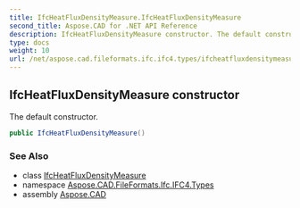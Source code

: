 ```yaml
---
title: IfcHeatFluxDensityMeasure.IfcHeatFluxDensityMeasure
second_title: Aspose.CAD for .NET API Reference
description: IfcHeatFluxDensityMeasure constructor. The default constructor
type: docs
weight: 10
url: /net/aspose.cad.fileformats.ifc.ifc4.types/ifcheatfluxdensitymeasure/ifcheatfluxdensitymeasure/
---
```

## IfcHeatFluxDensityMeasure constructor

The default constructor.

```csharp
public IfcHeatFluxDensityMeasure()
```

### See Also

* class [IfcHeatFluxDensityMeasure](../)
* namespace [Aspose.CAD.FileFormats.Ifc.IFC4.Types](../../ifcheatfluxdensitymeasure/)
* assembly [Aspose.CAD](../../../)


